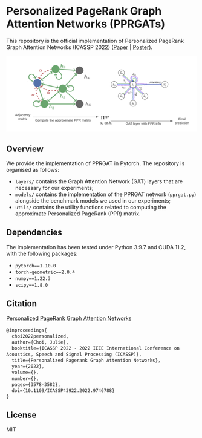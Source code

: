 # Personalized PageRank Graph Attention Networks (PPRGATs)

This repository is the official implementation of Personalized PageRank Graph Attention Networks (ICASSP 2022) ([Paper](https://ieeexplore.ieee.org/document/9746788) | [Poster](https://sigport.org/sites/default/files/docs/ICASSP2022_PPRGAT_Poster.pdf)).

![alt text](assets/PPRGAT-Overview.png "Figure 1 from the paper")

## Overview
We provide the implementation of PPRGAT in Pytorch. The repository is organised as follows:
- `layers/` contains the Graph Attention Network (GAT) layers that are necessary for our experiments;
- `models/` contains the implementation of the PPRGAT network (`pprgat.py`) alongside the benchmark models we used in our experiments;
- `utils/` contains the utility functions related to computing the approximate Personalized PageRank (PPR) matrix.

## Dependencies

The implementation has been tested under Python 3.9.7 and CUDA 11.2, with the following packages:

- `pytorch==1.10.0`
- `torch-geometric==2.0.4`
- `numpy==1.22.3`
- `scipy==1.8.0`

## Citation
[Personalized PageRank Graph Attention Networks](https://ieeexplore.ieee.org/document/9746788)
```
@inproceedings{
  choi2022personalized,
  author={Choi, Julie},
  booktitle={ICASSP 2022 - 2022 IEEE International Conference on Acoustics, Speech and Signal Processing (ICASSP)},
  title={Personalized Pagerank Graph Attention Networks},
  year={2022},
  volume={},
  number={},
  pages={3578-3582},
  doi={10.1109/ICASSP43922.2022.9746788}
}
```

## License
MIT







